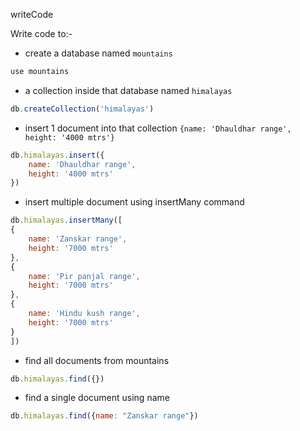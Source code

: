 writeCode

Write code to:-

- create a database named `mountains`
```js
use mountains
```
- a collection inside that database named `himalayas`
```js
db.createCollection('himalayas')
```
- insert 1 document into that collection `{name: 'Dhauldhar range', height: '4000 mtrs'}`
```js
db.himalayas.insert({
    name: 'Dhauldhar range', 
    height: '4000 mtrs'
})

```

- insert multiple document using insertMany command
```js
db.himalayas.insertMany([
{
    name: 'Zanskar range', 
    height: '7000 mtrs'
},
{
    name: 'Pir panjal range', 
    height: '7000 mtrs'
},
{
    name: 'Hindu kush range', 
    height: '7000 mtrs'
}
])
```
- find all documents from mountains
```js
db.himalayas.find({})
```
- find a single document using name
```js
db.himalayas.find({name: "Zanskar range"})
```
